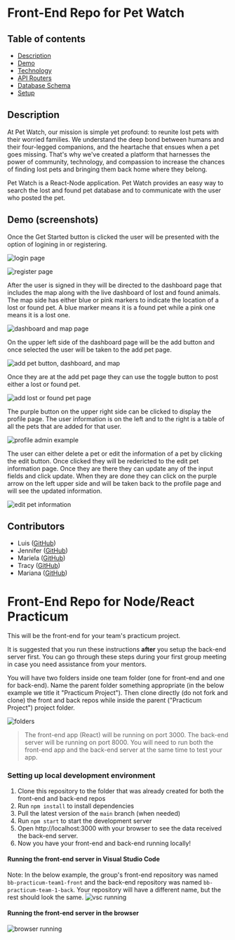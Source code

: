 # Front-End Repo for Pet Watch

## Table of contents

* [Description](#description)
* [Demo](#demo)
* [Technology](#technology)
* [API Routers](#routers)
* [Database Schema](#database)
* [Setup](#setup)


## Description 

At Pet Watch, our mission is simple yet profound: to reunite lost pets with their worried families. We understand the deep bond between humans and their four-legged companions, and the heartache that ensues when a pet goes missing. That's why we've created a platform that harnesses the power of community, technology, and compassion to increase the chances of finding lost pets and bringing them back home where they belong.

Pet Watch is a React-Node application. Pet Watch provides an easy way to search the lost and found pet database and to communicate with the user who posted the pet.   


## Demo (screenshots)

Once the Get Started button is clicked the user will be presented with the option of logining in or registering. 

![login page](images/login.png)

![register page](images/register.png)

After the user is signed in they will be directed to the dashboard page that includes the map along with the live dashboard of lost and found animals. The map side has either blue or pink markers to indicate the location of a lost or found pet. A blue marker means it is a found pet while a pink one means it is a lost one.

![dashboard and map page](images/dashboard-map.png)

On the upper left side of the dashboard page will be the add button and once selected the user will be taken to the add pet page. 

![add pet button, dashboard, and map](images/add-dashboard-map..png)

Once they are at the add pet page they can use the toggle button to post either a lost or found pet. 

![add lost or found pet page](images/add-pet.png)


The purple button on the upper right side can be clicked to display the profile page. The user information is on the left and to the right is a table of all the pets that are added for that user.

![profile admin example](images/profile-example.png)

The user can either delete a pet or edit the information of a pet by clicking the edit button. Once clicked they will be redericted to the edit pet information page. Once they are there they can update any of the input fields and click update. When they are done they can click on the purple arrow on the left upper side and will be taken back to the profile page and will see the updated information. 

![edit pet information](images/edit-page.png)







## Contributors


- Luis ([GitHub](https://github.com/Count-MonteCristo))
- Jennifer ([GitHub](https://github.com/JenMcD-star))
- Mariela ([GitHub](https://github.com/Mariela-t))
- Tracy ([GitHub](https://github.com/trca831))
- Mariana ([GitHub](https://github.com/Maarimar))

















# Front-End Repo for Node/React Practicum

This will be the front-end for your team's practicum project.

It is suggested that you run these instructions **after** you setup the back-end server first.
You can go through these steps during your first group meeting in case you need assistance from your mentors.

You will have two folders inside one team folder (one for front-end and one for back-end). Name the parent folder something appropriate (in the below example we title it "Practicum Project").  Then clone directly (do not fork and clone) the front and back repos while inside the parent ("Practicum Project") project folder.

![folders](images/folder_structure.png)

>The front-end app (React) will be running on port 3000. The back-end server will be running on port 8000. You will need to run both the front-end app and the back-end server at the same time to test your app.

### Setting up local development environment

1. Clone this repository to the folder that was already created for both the front-end and back-end repos
2. Run `npm install` to install dependencies
3. Pull the latest version of the `main` branch (when needed)
4. Run `npm start` to start the development server
5. Open http://localhost:3000 with your browser to see the data received the back-end server.
6. Now you have your front-end and back-end running locally!

#### Running the front-end server in Visual Studio Code
Note: In the below example, the group's front-end repository was named `bb-practicum-team1-front` and the back-end repository was named `bb-practicum-team-1-back`.  Your repository will have a different name, but the rest should look the same.
![vsc running](images/front-end-running-vsc.png)

#### Running the front-end server in the browser
![browser running](images/front-end-running-browser.png)
